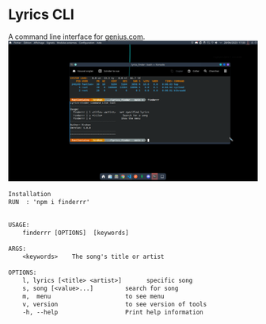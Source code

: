 # Lyrics CLI

A command line interface for [genius.com](https://genius.com/).
<img width="800" src="./home.png">
```
Installation
RUN  : 'npm i finderrr' 
```
```

USAGE:
    finderrr [OPTIONS]  [keywords]

ARGS:
    <keywords>    The song's title or artist

OPTIONS:
    l, lyrics [<title> <artist>]       specific song
    s, song [<value>...]         search for song
    m,  menu                     to see menu
    v, version                   to see version of tools
    -h, --help                   Print help information
```
